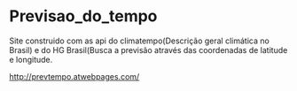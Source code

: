 # Previsao_do_tempo
Site construido com as api do climatempo(Descrição geral climática no Brasil) e do HG Brasil(Busca a previsão através das coordenadas de latitude e longitude. 

http://prevtempo.atwebpages.com/
